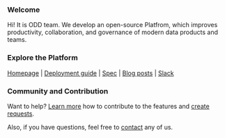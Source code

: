 ### Welcome
Hi! It is ODD team. We develop an open-source Platfrom, which improves productivity, collaboration, and governance of modern data products and teams. 
### Explore the Platform
[Homepage](https://opendatadiscovery.org/) | [Deployment guide](https://github.com/opendatadiscovery/odd-platform/tree/main/docker) | [Spec](https://github.com/opendatadiscovery/opendatadiscovery-specification/blob/main/specification/specification.md) | [Blog posts](https://medium.com/opendatadiscovery) | [Slack](https://go.opendatadiscovery.org/slack) 
### Community and Contribution
Want to help? [Learn more](https://github.com/opendatadiscovery/odd-platform#contributing) how to contribute to the features and [create requests](https://github.com/opendatadiscovery/odd-platform/issues).

Also, if you have questions, feel free to [contact](https://github.com/opendatadiscovery/odd-platform#contacts) any of us.
